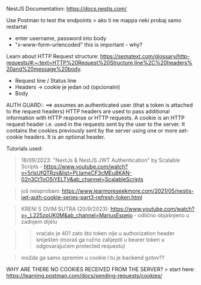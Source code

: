 NestJS Documentation: https://docs.nestjs.com/

Use Postman to test the endpoints > ako ti ne mappa neki probaj samo restartat

- enter username, password into body
- "x-www-form-urlencoded" this is important - why?

Learn about HTTP Request structure: https://sematext.com/glossary/http-requests/#:~:text=HTTP%20Request%20Structure,line%2C%20headers%20and%20message%20body.

- Request line / Status line
- Headers -> cookie je jedan od (opcionalni)
- Body

AUTH GUARD:: ==> assumes an authenticated user (that a token is attached to the request headers)
HTTP headers are used to pass additional information with HTTP response or HTTP requests. A cookie is an HTTP request header i.e. used in the requests sent by the user to the server. It contains the cookies previously sent by the server using one or more set-cookie headers. It is an optional header.

Tutorials used:

> 18/09/2023: "NextJs & NestJS JWT Authentication" by Scalable Scripts - https://www.youtube.com/watch?v=5rlsUfQTRzs&list=PLlameCF3cMEu8KAN-02n3CtToO5iYELTV&ab_channel=ScalableScripts

> još neisprobani: https://www.learmoreseekmore.com/2021/05/nestjs-jwt-auth-cookie-series-part3-refresh-token.html

> KRENI S OVIM SUTRA (20/9/2023): https://www.youtube.com/watch?v=_L225zpUK0M&ab_channel=MariusEspejo - odlično objašnjeno u zadnjem dijelu

> > vraćalo je 401 zato što token nije u authorization header smješten (moraš ga ručno zalijepiti u bearer token u odgovarajućem protected requestu)

> možda ga samo spremim u cookie i tu je backend gotov??

WHY ARE THERE NO COOKIES RECEIVED FROM THE SERVER? > start here: https://learning.postman.com/docs/sending-requests/cookies/
